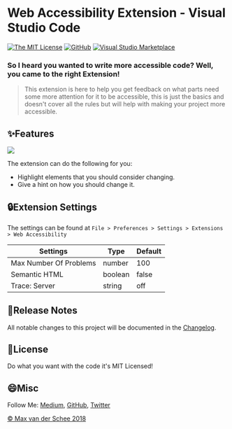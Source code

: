 # Web Accessibility Extension - Visual Studio Code
[![The MIT License](https://flat.badgen.net/badge/license/MIT/orange)](http://opensource.org/licenses/MIT)
[![GitHub](https://flat.badgen.net/github/release/mvdschee/web-accessibility)](https://github.com/mvdschee/web-accessibility/releases)
[![Visual Studio Marketplace](https://flat.badgen.net/vs-marketplace/i/MaxvanderSchee.web-accessibility)](https://marketplace.visualstudio.com/items?itemName=MaxvanderSchee.web-accessibility)

### So I heard you wanted to write more accessible code? Well, you came to the right Extension!
> This extension is here to help you get feedback on what parts need some more attention for it to be accessible, this is just the basics and doesn't cover all the rules but will help with making your project more accessible.

## ✨Features
![](./web-accessibility.gif)

The extension can do the following for you:
* Highlight elements that you should consider changing.
* Give a hint on how you should change it.

## 🔒Extension Settings
The settings can be found at `File > Preferences > Settings > Extensions > Web Accessibility`

| Settings | Type | Default |
| ---- | ---- | ---- |
| Max Number Of Problems | number | 100 |
| Semantic HTML | boolean | false |
| Trace: Server | string | off |

## 📝Release Notes
All notable changes to this project will be documented in the [Changelog](./CHANGELOG.md).

## 💚License
Do what you want with the code it's MIT Licensed! 

## 😄Misc

Follow Me: [Medium](https://medium.com/@maxvanderschee), [GitHub](https://github.com/mvdschee), [Twitter](https://twitter.com/maxvanderschee)

[© Max van der Schee 2018](https://maxvanderschee.nl)
